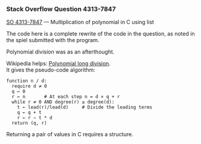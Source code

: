 ### Stack Overflow Question 4313-7847

[SO 4313-7847](http://stackoverflow.com/q/43137847) &mdash;
Multiplication of polynomial in C using list

The code here is a complete rewrite of the code in the question, as
noted in the spiel submitted with the program.

Polynomial division was as an afterthought.

Wikipedia helps: [Polynomial long division](https://en.wikipedia.org/wiki/Polynomial_long_division).  
It gives the pseudo-code algorithm:

    function n / d:
      require d ≠ 0
      q ← 0
      r ← n       # At each step n = d × q + r
      while r ≠ 0 AND degree(r) ≥ degree(d):
        t ← lead(r)/lead(d)     # Divide the leading terms
        q ← q + t
        r ← r − t * d
      return (q, r)

Returning a pair of values in C requires a structure.
